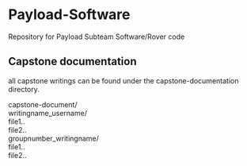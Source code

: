 # Payload-Software
Repository for Payload Subteam Software/Rover code

## Capstone documentation
all capstone writings can be found under the capstone-documentation directory.

capstone-document/<br/>
    writingname_username/<br/>
        file1..<br/>
        file2..<br/>
    groupnumber_writingname/<br/>
        file1..<br/>
        file2..<br/>
